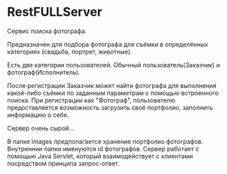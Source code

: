 # RestFULLServer

Сервис поиска фотографа. 

Предназначен для подбора фотографа для съёмки в определённых категориях (свадьба, портрет, животные).

Есть две категории пользователей. Обычный пользователь(Заказчик) и фотограф(Исполнитель). 

После регистрации Заказчик может найти фотографа для выполнения какой-либо съёмки по заданным параметрам с помощью встроенного поиска. 
При регистрации как "Фотограф", пользователю предоставляется возможность загрузить своё портфолио, заполнить информацию о себе.

Сервер очень сырой...

В папке images предполагается хранение портфолио фотографов. Внутреннии папки именуются id фотографов.
Сервер работает с помощью Java Servlet, который взаимодействует с клиентами посредством принципа запрос-ответ.



